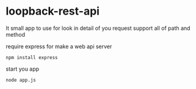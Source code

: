 # loopback-rest-api

It small app to use for look in detail of you request support all of path and method

require express for make a web api server
```
npm install express
```
start you app
```
node app.js
```
